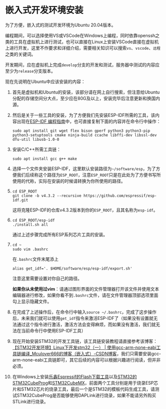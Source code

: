 # 嵌入式开发环境安装

为了方便，嵌入式的测试开发环境为Ubuntu 20.04版本。

编程期间，可以选择使用VS或VSCode在Windows上编程，同时依靠openssh之类的工具在虚拟机上进行测试，也可以直接在Linux上安装VSCode直接在虚拟机上进行开发，这里不作要求和详细介绍，需要相关知识可以搜索`vs`、`vscode`、`远程`之类的关键词。

开发期间，应在虚拟机上完成`develop`分支的开发和测试，服务器中测试的内容应至少为`release`分支版本。

现在先说明在Ubuntu中应该安装的内容：

1. 首先是虚拟机和Ubuntu的安装，该部分请在网上自行搜索，但注意给Ubuntu分配的存储空间分大点，至少应在80G及以上，安装完毕后注意更新和换国内源。

2. 然后是关于一些工具的安装，为了方便我们先安装ESP-IDF所需的工具，该内容出现在[ESP-IDF 编程指南](https://docs.espressif.com/projects/esp-idf/zh_CN/v4.3.2/esp32/index.html)中，也可直接复制下面的内容并在命令行中操作：
   
   ```shell
   sudo apt install git wget flex bison gperf python3 python3-pip python3-setuptools cmake ninja-build ccache libffi-dev libssl-dev dfu-util libusb-1.0-0
   ```

3. 安装C/C++所需工具链：
   
   ```shell
   sudo apt install gcc g++ make
   ```

4. 选择一个文件夹安装ESP-IDF，这里默认安装路径为`~/software/esp`，为了方便我们后续称这个路径为`ESP_ROOT`，注意`ESP_ROOT`只是在此处为了方便书写所使用的代称，实际在安装的时候请转换为你所使用的路径。

5. ```shell
   cd ESP_ROOT
   git clone -b v4.3.2 --recursive https://github.com/espressif/esp-idf.git
   ```
   
   这将克隆ESP-IDF的仓库v4.3.2版本到你的`ESP_ROOT`，且其名称为`esp-idf`。

6. ```shell
   cd ESP_ROOT/esp-idf
   ./install.sh all
   ```
   
   通过上述步骤完成所有ESP系列芯片工具的安装。

7. ```shell
   cd ~
   sudo vim .bashrc
   ```
   
   在`.bashrc`文件末尾添上
   
   `alias get_idf='. $HOME/software/esp/esp-idf/export.sh'`
   
   注意这里需要设置对你自己的路径。
   
   **如果你从未使用过vim**：请通过图形界面的文件管理器打开该文件并使用文本编辑器进行修改，如果你看不到`.bashrc`文件，请在文件管理器顶部选项里面勾上显示隐藏文件。

8. 在完成了上述操作后，在命令行中输入`source ~/.bashrc`，完成了这步操作后，未来我们就可以使用`get_idf`指令来激活ESP-IDF了（如果没有设置就无法通过这个指令进行激活，激活方法会变得麻烦，而如果没有激活，我们就无法在当前命令行中使用ESP-IDF工具）

9. 现在开始安装STM32的开发工具链，该工具链安装教程请直接参考该博客：[【STM32开发环境】Linux下开发stm32（一） | 使用gcc-arm-none-eabi工具链编译_Mculover666的博客（嵌入式）-CSDN博客](https://blog.csdn.net/Mculover666/article/details/84888539)，我们只需要安装gcc-arm-none-eabi工具链即可，其它后续的内容可以根据兴趣进行阅读，但并非必须。

10. 在Windows上安装[乐鑫Espressif的Flash下载工具](https://www.espressif.com/zh-hans/support/download/other-tools)以及[STM32的STM32CubeProg](https://www.st.com/zh/development-tools/stm32cubeprog.html)和[STM32CubeMX](https://www.st.com/zh/development-tools/stm32cubemx.html)，前面两个工具分别是用于烧录ESP芯片和STM32芯片的烧录工具，最后一个是STM32的模板代码生成工具，请测试STM32CubeProg是否能够使用DAPLink进行烧录，如果不能请另外购买STLink进行烧录。
